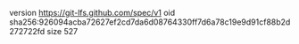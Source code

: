 version https://git-lfs.github.com/spec/v1
oid sha256:926094acba72627ef2cd7da6d08764330ff7d6a78c19e9d91cf88b2d272722fd
size 527
